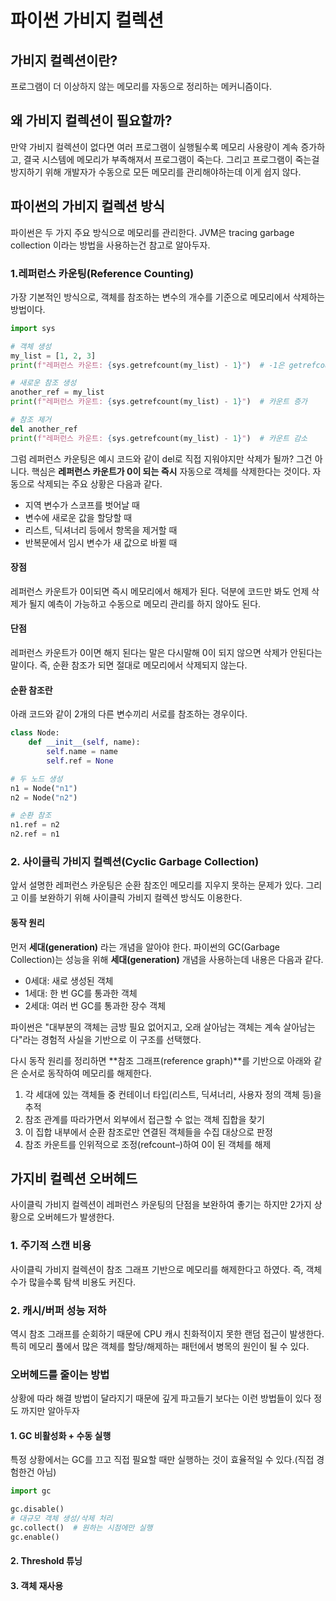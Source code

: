# 파이썬 가비지 컬렉션

## 가비지 컬렉션이란?

프로그램이 더 이상하지 않는 메모리를 자동으로 정리하는 메커니즘이다.

## 왜 가비지 컬렉션이 필요할까?

만약 가비지 컬렉션이 없다면 여러 프로그램이 실행될수록 메모리 사용량이 계속 증가하고, 결국 시스템에 메모리가 부족해져서 프로그램이 죽는다.
그리고 프로그램이 죽는걸 방지하기 위해 개발자가 수동으로 모든 메모리를 관리해야하는데 이게 쉽지 않다.

## 파이썬의 가비지 컬렉션 방식

파이썬은 두 가지 주요 방식으로 메모리를 관리한다. JVM은 tracing garbage collection 이라는 방법을 사용하는건 참고로 알아두자.

### 1.레퍼런스 카운팅(Reference Counting)

가장 기본적인 방식으로, 객체를 참조하는 변수의 개수를 기준으로 메모리에서 삭제하는 방법이다.

```python
import sys

# 객체 생성
my_list = [1, 2, 3]
print(f"레퍼런스 카운트: {sys.getrefcount(my_list) - 1}")  # -1은 getrefcount 자체 참조 제외

# 새로운 참조 생성
another_ref = my_list
print(f"레퍼런스 카운트: {sys.getrefcount(my_list) - 1}")  # 카운트 증가

# 참조 제거
del another_ref
print(f"레퍼런스 카운트: {sys.getrefcount(my_list) - 1}")  # 카운트 감소
```

그럼 레퍼런스 카운팅은 예시 코드와 같이 del로 직접 지워야지만 삭제가 될까? 그건 아니다.
핵심은 **레퍼런스 카운트가 0이 되는 즉시** 자동으로 객체를 삭제한다는 것이다.
자동으로 삭제되는 주요 상황은 다음과 같다.

- 지역 변수가 스코프를 벗어날 때
- 변수에 새로운 값을 할당할 때
- 리스트, 딕셔너리 등에서 항목을 제거할 때
- 반복문에서 임시 변수가 새 값으로 바뀔 때

#### 장점

레퍼런스 카운트가 0이되면 즉시 메모리에서 해제가 된다. 덕분에 코드만 봐도 언제 삭제가 될지 예측이 가능하고 수동으로 메모리 관리를 하지 않아도 된다.

#### 단점

레퍼런스 카운트가 0이면 해지 된다는 말은 다시말해 0이 되지 않으면 삭제가 안된다는 말이다.
즉, 순환 참조가 되면 절대로 메모리에서 삭제되지 않는다.

#### 순환 참조란

아래 코드와 같이 2개의 다른 변수끼리 서로를 참조하는 경우이다.

```python
class Node:
    def __init__(self, name):
        self.name = name
        self.ref = None

# 두 노드 생성
n1 = Node("n1")
n2 = Node("n2")

# 순환 참조
n1.ref = n2
n2.ref = n1
```

### 2. 사이클릭 가비지 컬렉션(Cyclic Garbage Collection)

앞서 설명한 레퍼런스 카운팅은 순환 참조인 메모리를 지우지 못하는 문제가 있다. 그리고 이를 보완하기 위해 사이클릭 가비지 컬렉션 방식도 이용한다.

#### 동작 원리

먼저 **세대(generation)** 라는 개념을 알아야 한다. 파이썬의 GC(Garbage Collection)는 성능을 위해 **세대(generation)** 개념을 사용하는데 내용은 다음과 같다.

- 0세대: 새로 생성된 객체
- 1세대: 한 번 GC를 통과한 객체
- 2세대: 여러 번 GC를 통과한 장수 객체

파이썬은 "대부분의 객체는 금방 필요 없어지고, 오래 살아남는 객체는 계속 살아남는다"라는 경험적 사실을 기반으로 이 구조를 선택했다.

다시 동작 원리를 정리하면 **참조 그래프(reference graph)**를 기반으로 아래와 같은 순서로 동작하여 메모리를 해제한다.

1. 각 세대에 있는 객체들 중 컨테이너 타입(리스트, 딕셔너리, 사용자 정의 객체 등)을 추적
2. 참조 관계를 따라가면서 외부에서 접근할 수 없는 객체 집합을 찾기
3. 이 집합 내부에서 순환 참조로만 연결된 객체들을 수집 대상으로 판정
4. 참조 카운트를 인위적으로 조정(refcount–)하여 0이 된 객체를 해제

## 가지비 컬렉션 오버헤드

사이클릭 가비지 컬렉션이 레퍼런스 카운팅의 단점을 보완하여 좋기는 하지만 2가지 상황으로 오버헤드가 발생한다.

### 1. 주기적 스캔 비용

사이클릭 가비지 컬렉션이 참조 그래프 기반으로 메모리를 해제한다고 하였다. 즉, 객체 수가 많을수록 탐색 비용도 커진다.

### 2. 캐시/버퍼 성능 저하

역시 참조 그래프를 순회하기 때문에 CPU 캐시 친화적이지 못한 랜덤 접근이 발생한다.
특히 메모리 풀에서 많은 객체를 할당/해제하는 패턴에서 병목의 원인이 될 수 있다.

### 오버헤드를 줄이는 방법

상황에 따라 해결 방법이 달라지기 때문에 깊게 파고들기 보다는 이런 방법들이 있다 정도 까지만 알아두자

#### 1. GC 비활성화 + 수동 실행

특정 상황에서는 GC를 끄고 직접 필요할 때만 실행하는 것이 효율적일 수 있다.(직접 경험한건 아님)

```python
import gc

gc.disable()
# 대규모 객체 생성/삭제 처리
gc.collect()  # 원하는 시점에만 실행
gc.enable()
```

#### 2. Threshold 튜닝

#### 3. 객체 재사용
